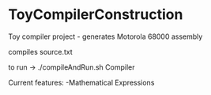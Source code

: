 # ToyCompilerConstruction
Toy compiler project - generates Motorola 68000 assembly 

compiles source.txt

to run -> ./compileAndRun.sh Compiler

Current features:
  -Mathematical Expressions 
